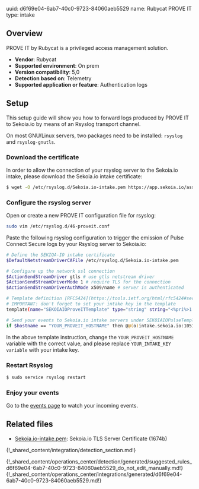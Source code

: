 uuid: d6f69e04-6ab7-40c0-9723-84060aeb5529
name: Rubycat PROVE IT
type: intake

## Overview
PROVE IT by Rubycat is a privileged access management solution.

- **Vendor**: Rubycat
- **Supported environment**: On prem
- **Version compatibility**: 5,0
- **Detection based on**: Telemetry
- **Supported application or feature**: Authentication logs


## Setup

This setup guide will show you how to forward logs produced by PROVE IT to Sekoia.io by means of an Rsyslog transport channel.

On most GNU/Linux servers, two packages need to be installed: `rsyslog` and `rsyslog-gnutls`.

### Download the certificate

In order to allow the connection of your rsyslog server to the Sekoia.io intake, please download the Sekoia.io intake certificate:

```bash
$ wget -O /etc/rsyslog.d/Sekoia.io-intake.pem https://app.sekoia.io/assets/files/SEKOIA-IO-intake.pem
```

### Configure the rsyslog server

Open or create a new PROVE IT configuration file for rsyslog:

```bash
sudo vim /etc/rsyslog.d/46-proveit.conf
```

Paste the following rsyslog configuration to trigger the emission of Pulse Connect Secure logs by your Rsyslog server to Sekoia.io:

```bash
# Define the SEKIOA-IO intake certificate
$DefaultNetstreamDriverCAFile /etc/rsyslog.d/Sekoia.io-intake.pem

# Configure up the network ssl connection
$ActionSendStreamDriver gtls # use gtls netstream driver
$ActionSendStreamDriverMode 1 # require TLS for the connection
$ActionSendStreamDriverAuthMode x509/name # server is authenticated

# Template definition [RFC5424](https://tools.ietf.org/html/rfc5424#section-7.2.2)
# IMPORTANT: don't forget to set your intake key in the template
template(name="SEKOIAIOProveITTemplate" type="string" string="<%pri%>1 %timestamp:::date-rfc3339% %hostname% %app-name% %procid% LOG [SEKOIA@53288 intake_key=\"YOUR_INTAKE_KEY\"] %msg%\n")

# Send your events to Sekoia.io intake servers under SEKOIAIOPulseTemplate template
if $hostname == "YOUR_PROVEIT_HOSTNAME" then @@(o)intake.sekoia.io:10514;SEKOIAIOProveITTemplate
```

In the above template instruction, change the `YOUR_PROVEIT_HOSTNAME` variable with the correct value, and please replace `YOUR_INTAKE_KEY variable` with your intake key.

### Restart Rsyslog

```bash
$ sudo service rsyslog restart
```

### Enjoy your events

Go to the [events page](https://app.sekoia.io/operations/events) to watch your incoming events.

## Related files

- [Sekoia.io-intake.pem](https://app.sekoia.io/assets/files/SEKOIA-IO-intake.pem): Sekoia.io TLS Server Certificate (1674b)

{!_shared_content/integration/detection_section.md!}

{!_shared_content/operations_center/detection/generated/suggested_rules_d6f69e04-6ab7-40c0-9723-84060aeb5529_do_not_edit_manually.md!}
{!_shared_content/operations_center/integrations/generated/d6f69e04-6ab7-40c0-9723-84060aeb5529.md!}

